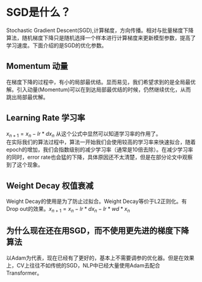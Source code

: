 # SGD是什么？
Stochastic Gradient Descent(SGD),计算梯度，方向传播。相对与批量梯度下降算法，随机梯度下降只是随机选择一个样本进行计算梯度来更新模型参数，提高了学习速度。下面介绍的是SGD的优化参数。
## Momentum 动量
在梯度下降的过程中，有小的局部最优结。显而易见，我们希望求到的是全局最优解。引入动量(Momentum)可以在到达局部最优结的时候，仍然继续优化，从而跳出局部最优解。
## Learning Rate 学习率
$x_{n+1} = x_n - lr * dx_n$ 从这个公式中显然可以知道学习率的作用了。  
在实际我们的算法过程中，算法一开始我们会使用较高的学习率来快速拟合，随着epoch的增加，我们会指数级别的减少学习率（通常是10倍去除）。在减少学习率的同时，error rate也会猛的下降，具体原因还不太清楚，但是在部分论文中观察到了这个现象。
## Weight Decay 权值衰减
Weight Decay的使用是为了防止过拟合。Weight Decay等价于L2正则化。有Drop out的效果。$x_{n+1}=x_n-lr*dx_n-lr*wd*x_n$
## 为什么现在还在用SGD，而不使用更先进的梯度下降算法
以Adam为代表，现在已经有了更好的，基本上不需要调参的优化器。但是在效果上，CV上往往不如传统的SGD，NLP中已经大量使用Adam去配合Transformer。
